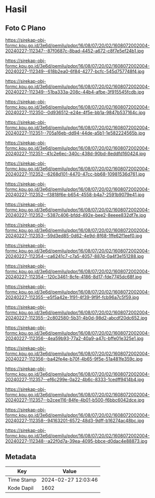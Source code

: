 # Hasil

## Foto C Plano

https://sirekap-obj-formc.kpu.go.id/3e6d/pemilu/pdpr/16/08/07/20/02/1608072002004-20240227-112347--87f0687c-8bad-4452-a672-c8f7e5ef24b1.jpg

https://sirekap-obj-formc.kpu.go.id/3e6d/pemilu/pdpr/16/08/07/20/02/1608072002004-20240227-112349--618b2ea0-6f84-4277-bcfc-545d757748f4.jpg

https://sirekap-obj-formc.kpu.go.id/3e6d/pemilu/pdpr/16/08/07/20/02/1608072002004-20240227-112349--51ba333a-208c-44b4-afbe-3f915545fcdb.jpg

https://sirekap-obj-formc.kpu.go.id/3e6d/pemilu/pdpr/16/08/07/20/02/1608072002004-20240227-112350--0d936512-e24e-4f5e-bb1a-9847b537164c.jpg

https://sirekap-obj-formc.kpu.go.id/3e6d/pemilu/pdpr/16/08/07/20/02/1608072002004-20240227-112351--705a16eb-dd94-44de-a5b1-1e582224565b.jpg

https://sirekap-obj-formc.kpu.go.id/3e6d/pemilu/pdpr/16/08/07/20/02/1608072002004-20240227-112351--41c2e6ec-340c-438d-90bd-8eddfd160424.jpg

https://sirekap-obj-formc.kpu.go.id/3e6d/pemilu/pdpr/16/08/07/20/02/1608072002004-20240227-112352--6268d101-4470-47cc-bb68-10981536d761.jpg

https://sirekap-obj-formc.kpu.go.id/3e6d/pemilu/pdpr/16/08/07/20/02/1608072002004-20240227-112352--f3818f6e-b654-4558-b4a7-2591b9079e41.jpg

https://sirekap-obj-formc.kpu.go.id/3e6d/pemilu/pdpr/16/08/07/20/02/1608072002004-20240227-112352--5387c406-bfdd-492e-bee2-8eeee832df7e.jpg

https://sirekap-obj-formc.kpu.go.id/3e6d/pemilu/pdpr/16/08/07/20/02/1608072002004-20240227-112353--59d3ed85-0d62-4e9d-8f68-1ffe62f1eef0.jpg

https://sirekap-obj-formc.kpu.go.id/3e6d/pemilu/pdpr/16/08/07/20/02/1608072002004-20240227-112354--ca6241c7-c7a5-4057-887d-0a4f3e151288.jpg

https://sirekap-obj-formc.kpu.go.id/3e6d/pemilu/pdpr/16/08/07/20/02/1608072002004-20240227-112354--120c3461-8cfe-4186-8d17-fde7745dc68f.jpg

https://sirekap-obj-formc.kpu.go.id/3e6d/pemilu/pdpr/16/08/07/20/02/1608072002004-20240227-112355--e5f5a42e-1f91-4f39-9f9f-fcb96a7c5f59.jpg

https://sirekap-obj-formc.kpu.go.id/3e6d/pemilu/pdpr/16/08/07/20/02/1608072002004-20240227-112355--2c802580-5b31-4b0d-98d2-abcdf20dc652.jpg

https://sirekap-obj-formc.kpu.go.id/3e6d/pemilu/pdpr/16/08/07/20/02/1608072002004-20240227-112356--4ea59b93-77a2-40a9-a47c-bffe01e325e1.jpg

https://sirekap-obj-formc.kpu.go.id/3e6d/pemilu/pdpr/16/08/07/20/02/1608072002004-20240227-112356--ba42fe4e-b70f-4b65-9f5e-51a481fe359c.jpg

https://sirekap-obj-formc.kpu.go.id/3e6d/pemilu/pdpr/16/08/07/20/02/1608072002004-20240227-112357--ef6c299e-0a22-4b6c-8333-1cedff9414b4.jpg

https://sirekap-obj-formc.kpu.go.id/3e6d/pemilu/pdpr/16/08/07/20/02/1608072002004-20240227-112357--b2cee116-84fe-4b01-b500-f6bbc6042dce.jpg

https://sirekap-obj-formc.kpu.go.id/3e6d/pemilu/pdpr/16/08/07/20/02/1608072002004-20240227-112358--94163201-6572-48d3-9dff-b16274ac48bc.jpg

https://sirekap-obj-formc.kpu.go.id/3e6d/pemilu/pdpr/16/08/07/20/02/1608072002004-20240227-112348--a22f0d7a-39ea-4095-bbce-d0dac4e88873.jpg


## Metadata

| Key        | Value               |
| ---------- | ------------------- |
| Time Stamp | 2024-02-27 12:03:46 |
| Kode Dapil | 1602                |



